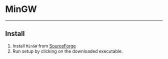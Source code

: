 # MinGW

---

## Install

1. Install `MinGW` from [SourceForge](https://sourceforge.net/projects/mingw/files/latest/download)
2. Run setup by clicking on the downloaded executable.
